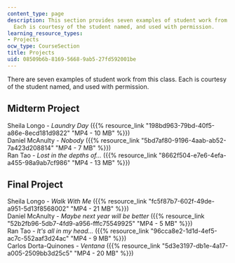 ```yaml
---
content_type: page
description: This section provides seven examples of student work from this class.
  Each is courtesy of the student named, and used with permission.
learning_resource_types:
- Projects
ocw_type: CourseSection
title: Projects
uid: 08509b6b-8169-5668-9ab5-27fd592001be
---
```


There are seven examples of student work from this class. Each is courtesy of the student named, and used with permission.

Midterm Project
---------------

Sheila Longo - _Laundry Day_ ({{% resource_link "198bd963-79bd-40f5-a86e-8ecd181d9822" "MP4 - 10 MB" %}})  
Daniel McAnulty - _Nobody_ ({{% resource_link "5bd7af80-9196-4aab-ab52-7a423d208814" "MP4 - 7 MB" %}})  
Ran Tao - _Lost in the depths of..._ ({{% resource_link "8662f504-e7e6-4efa-a455-98a9ab7cf986" "MP4 - 13 MB" %}}) 

Final Project
-------------

Sheila Longo - _Walk With Me_ ({{% resource_link "fc5f87b7-602f-49de-a951-5d13f8568002" "MP4 - 21 MB" %}})  
Daniel McAnulty - _Maybe next year will be better_ ({{% resource_link "52b2fb96-5db7-4fd9-a956-fffc75549925" "MP4 - 5 MB" %}})  
Ran Tao - _It's all in my head..._ ({{% resource_link "96cca8e2-1d1d-4ef5-ac7c-552aaf3d24ac" "MP4 - 9 MB" %}})  
Carlos Dorta-Quinones - _Ventana_ ({{% resource_link "5d3e3197-db1e-4a17-a005-2509bb3d25c5" "MP4 - 20 MB" %}})